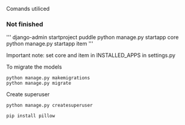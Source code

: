 Comands utiliced

### Not finished

'''
django-admin startproject puddle
python manage.py startapp core
python manage.py startapp item
'''

Important note: set core and item in INSTALLED_APPS in settings.py

To migrate the models

```
python manage.py makemigrations
python manage.py migrate
```

Create superuser

```
python manage.py createsuperuser
```

```
pip install pillow
```
